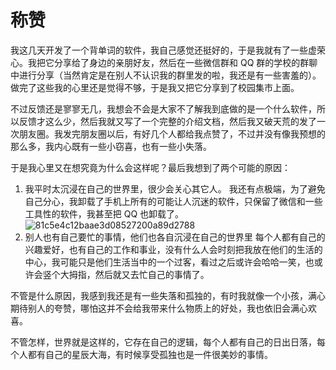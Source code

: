 # 称赞

我这几天开发了一个背单词的软件，我自己感觉还挺好的，于是我就有了一些虚荣心。我把它分享给了身边的亲朋好友，然后在一些微信群和 QQ 群的学校的群聊中进行分享（当然肯定是在别人不认识我的群里发的啦，我还是有一些害羞的）。做完了这些我的心里还是觉得不够，于是我又把它分享到了校园集市上面。

不过反馈还是寥寥无几，我想会不会是大家不了解我到底做的是一个什么软件，所以反馈才这么少，然后我就又写了一个完整的介绍文档，然后我又破天荒的发了一次朋友圈。我发完朋友圈以后，有好几个人都给我点赞了，不过并没有像我预想的那么多，我内心既有一些小窃喜，也有一些小失落。

于是我心里又在想究竟为什么会这样呢？最后我想到了两个可能的原因：

1. 我平时太沉浸在自己的世界里，很少会关心其它人。
   我还有点极端，为了避免自己分心，我卸载了手机上所有的可能让人沉迷的软件，只保留了微信和一些工具性的软件，我甚至把 QQ 也卸载了。
   ![81c5e4c12baae3d08527200a89d2788](https://raw.githubusercontent.com/Cipivious/my_try/main/img/81c5e4c12baae3d08527200a89d2788.jpg)
2. 别人也有自己要忙的事情，他们也各自沉浸在自己的世界里
   每个人都有自己的兴趣爱好，也有自己的工作和事业，没有什么人会时刻把我放在他们的生活的中心，我可能只是他们生活当中的一个过客，看过之后或许会哈哈一笑，也或许会竖个大拇指，然后就又去忙自己的事情了。

不管是什么原因，我感到我还是有一些失落和孤独的，有时我就像一个小孩，满心期待别人的夸赞，哪怕这并不会给我带来什么物质上的好处，我也依旧会满心欢喜。

不管怎样，世界就是这样的，它存在自己的逻辑，每个人都有自己的日出日落，每个人都有自己的星辰大海，有时候享受孤独也是一件很美妙的事情。
